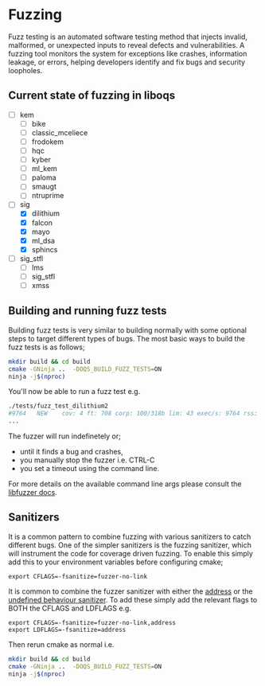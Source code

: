 # Fuzzing

Fuzz testing is an automated software testing method that injects invalid, 
malformed, or unexpected inputs to reveal defects and vulnerabilities. A fuzzing 
tool monitors the system for exceptions like crashes, information leakage, or 
errors, helping developers identify and fix bugs and security loopholes.

## Current state of fuzzing in liboqs
- [ ] kem 
  - [ ] bike
  - [ ] classic_mceliece
  - [ ] frodokem
  - [ ] hqc
  - [ ] kyber
  - [ ] ml_kem
  - [ ] paloma
  - [ ] smaugt
  - [ ] ntruprime
- [ ] sig
  - [x] dilithium
  - [x] falcon
  - [x] mayo
  - [x] ml_dsa
  - [x] sphincs
- [ ] sig_stfl
  - [ ] lms
  - [ ] sig_stfl
  - [ ] xmss

## Building and running fuzz tests

Building fuzz tests is very similar to building normally with some optional
steps to target different types of bugs. The most basic ways to build the
fuzz tests is as follows;

```bash
mkdir build && cd build
cmake -GNinja ..  -DOQS_BUILD_FUZZ_TESTS=ON
ninja -j$(nproc)
```

You'll now be able to run a fuzz test e.g.
```bash
./tests/fuzz_test_dilithium2
#9764	NEW    cov: 4 ft: 708 corp: 100/318b lim: 43 exec/s: 9764 rss: 362Mb L: 41/41 MS: 4 EraseBytes-InsertRepeatedBytes-CMP-ChangeBit- DE: "\0004m\372"-
...
```
The fuzzer will run indefinetely or;
- until it finds a bug and crashes,
- you manually stop the fuzzer i.e. CTRL-C
- you set a timeout using the command line.

For more details on the available command line args please consult the [libfuzzer docs](https://llvm.org/docs/LibFuzzer.html).

## Sanitizers
It is a common pattern to combine fuzzing with various sanitizers to catch different bugs.
One of the simpler sanitizers is the fuzzing sanitizer, which will instrument the code
for coverage driven fuzzing. To enable this simply add this to your environment variables
before configuring cmake;

```
export CFLAGS=-fsanitize=fuzzer-no-link
```

It is common to combine the fuzzer sanitizer with either the [address](https://clang.llvm.org/docs/AddressSanitizer.html)
or the [undefined behaviour sanitizer](https://clang.llvm.org/docs/UndefinedBehaviorSanitizer.html). To
add these simply add the relevant flags to BOTH the CFLAGS and LDFLAGS e.g.

```
export CFLAGS=-fsanitize=fuzzer-no-link,address
export LDFLAGS=-fsanitize=address
```

Then rerun cmake as normal i.e.
```bash
mkdir build && cd build
cmake -GNinja ..  -DOQS_BUILD_FUZZ_TESTS=ON
ninja -j$(nproc)
```
